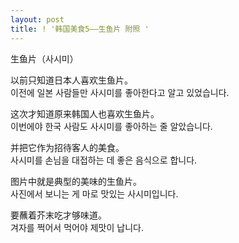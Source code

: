 ```yaml
---
layout: post
title: ! '韩国美食5——生鱼片 附照 '
---
```


<p>生鱼片（사시미）</p>



<p>以前只知道日本人喜欢生鱼片。<br />이전에 일본 사람들만 사시미를 좋아한다고 알고 있었습니다.</p>



<p>这次才知道原来韩国人也喜欢生鱼片。<br />이번에야 한국 사람도 사시미를 좋아하는 줄 알았습니다.</p>



<p>并把它作为招待客人的美食。<br />사시미를 손님을 대접하는 데 좋은 음식으로 합니다.</p>



<p>图片中就是典型的美味的生鱼片。<br />사진에서 보니는 게 마로 맛있는 사시미입니다.</p>



<p>要蘸着芥末吃才够味道。<br />겨자를 쩍어서 먹어야 제맛이 납니다.</p>

